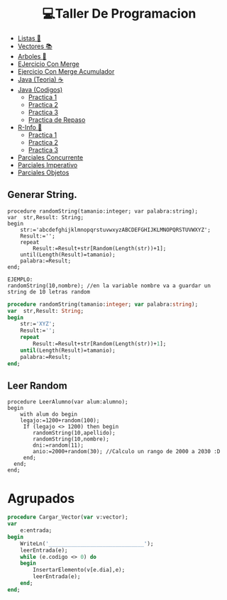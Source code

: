 <h1 align="center"> 💻Taller De Programacion </h1>


- [Listas 🧾](/Documentos/Listas.md)
- [Vectores 📚](/Documentos/Vectores.md)
- [Arboles 🌳](/Documentos/Arboles.md)
- [EJercicio Con Merge](https://github.com/Fabian-Martinez1/Taller-de-Programacion/blob/main/Pascal/Semana_3/11.pas)
- [Ejercicio Con Merge Acumulador](https://github.com/Fabian-Martinez1/Taller-de-Programacion/blob/main/Pascal/Semana_3/12.pas)
- [Java (Teoria) ☕](/Documentos/Java.md)
- [Java (Codigos)](/Documentos/Java2.md)
  - [Practica 1 ](/Documentos/Java_Practica1.md)
  - [Practica 2 ](/Documentos/Java_Practica2.md)
  - [Practica 3 ](/Documentos/Java_Practica3.md)
  - [Practica de Repaso ](/Documentos/Java_Practica4.md)
- [R-Info 🤖](/Documentos/RInfo.md)
  - [Practica 1 ](/Documentos/Rinfo_Practica1.md)
  - [Practica 2 ](/Documentos/Rinfo_Practica2.md)
  - [Practica 3 ](/Documentos/Rinfo_Practica3.md)
- [Parciales Concurrente](/Documentos/ParcialesConcurrente.md)
- [Parciales Imperativo](/Documentos/ParcialesImperativo.md)
- [Parciales Objetos](/Documentos/ParcialesObjetos.md)
 
## Generar String.
```Pas
procedure randomString(tamanio:integer; var palabra:string);
var  str,Result: String;
begin
    str:='abcdefghijklmnopqrstuvwxyzABCDEFGHIJKLMNOPQRSTUVWXYZ';
    Result:='';
    repeat
        Result:=Result+str[Random(Length(str))+1];
    until(Length(Result)=tamanio);
    palabra:=Result;
end;

EJEMPLO:
randomString(10,nombre); //en la variable nombre va a guardar un string de 10 letras random
```
```pascal
procedure randomString(tamanio:integer; var palabra:string);
var  str,Result: String;
begin
    str:='XYZ';
    Result:='';
    repeat
        Result:=Result+str[Random(Length(str))+1];
    until(Length(Result)=tamanio);
    palabra:=Result;
end;

```

## Leer Random
```Pas
procedure LeerAlumno(var alum:alumno);
begin
    with alum do begin
    legajo:=1200+random(100);
     If (legajo <> 1200) then begin
        randomString(10,apellido);
        randomString(10,nombre);
        dni:=random(11); 
        anio:=2000+random(30); //Calculo un rango de 2000 a 2030 :D
     end;
  end;
end;
```
Agrupados
=========
```pascal
procedure Cargar_Vector(var v:vector);
var
    e:entrada;
begin
    WriteLn('______________________________');
    leerEntrada(e);
    while (e.codigo <> 0) do
    begin
        InsertarElemento(v[e.dia],e);
        leerEntrada(e);    
    end;
end;
```
